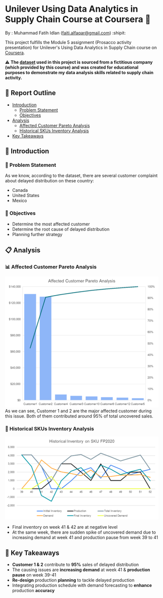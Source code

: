 # **Unilever Using Data Analytics in Supply Chain Course at Coursera** :articulated_lorry:

By    : Muhammad Fatih Idlan (faiti.alfaqar@gmail.com) :shipit:

This project fulfills the Module 5 assignment (Prosacco activity presentation) for Unilever's Using Data Analytics in Supply Chain course on [Coursera](https://www.coursera.org/programs/industry-professional-credentials-track-blqcg/learn/using-data-analytics-in-supply-chain).

:warning: **The [dataset](Dataset.xlsx) used in this project is sourced from a fictitious company (which provided by this course) and was created for educational purposes to demonstrate my data analysis skills related to supply chain activity.**

## :pushpin: Report Outline
- [Introduction](#ticket-introduction)
  - [Problem Statement](#-problem-statement)
  - [Objectives](#-objectives)
- [Analysis](#-analysis)
  - [Affected Customer Pareto Analysis](#-affected-customer-pareto-analysis)
  - [Historical SKUs Inventory Analysis](#-historical-skus-inventory-analysis)
- [Key Takeaways](#-key-takeaways)

## :ticket: Introduction
### :construction: Problem Statement
As we know, according to the dataset, there are several customer complaint about delayed distribution on these country:
* Canada
* United States
* Mexico

### :dart: Objectives
* Determine the most affected customer
* Determine the root cause of delayed distribution
* Planning further strategy

## :clipboard: Analysis
### :bar_chart: Affected Customer Pareto Analysis
![Affected Customer](Assets/AffectedCustomer.png)
As we can see, Customer 1 and 2 are the major affected customer during this issue. Both of them contributed around 95% of total uncovered sales.

### :calendar: Historical SKUs Inventory Analysis
![Historical SKUs Inventory Analysis](Assets/HistoricalInventory.png)

* Final inventory on week 41 & 42 are at negative level
* At the same week, there are sudden spike of uncovered demand due to increasing demand at week 41 and production pause from week 39 to 41

## :key: Key Takeaways
* **Customer 1 & 2** contribute to **95%** sales of delayed distribution
* The causing issues are **increasing demand** at week 41 & **production pause** on week 39-41
* **Re-design** production **planning** to tackle delayed production
* Integrating production schedule with demand forecasting to **enhance** production **accuracy**
